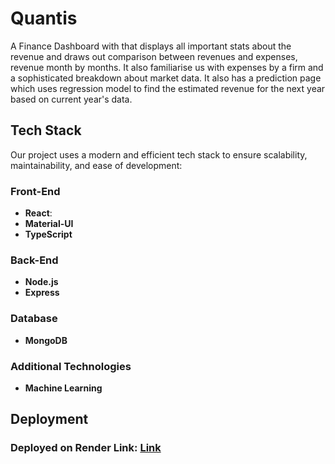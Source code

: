 # Quantis

A Finance Dashboard with that displays all important stats about the revenue and draws out comparison between revenues and expenses, revenue month by months. It also familiarise us with expenses by a firm and a sophisticated breakdown about market data. It also has a prediction page which uses regression model to find the estimated revenue for the next year based on current year's data. 





## Tech Stack

Our project uses a modern and efficient tech stack to ensure scalability, maintainability, and ease of development:

### Front-End

- **React**:  
- **Material-UI**
- **TypeScript**

### Back-End

- **Node.js**
- **Express**

### Database

- **MongoDB** 

### Additional Technologies

- **Machine Learning**



## Deployment

### Deployed on Render Link: [Link](https://quantis-fe.onrender.com/)

